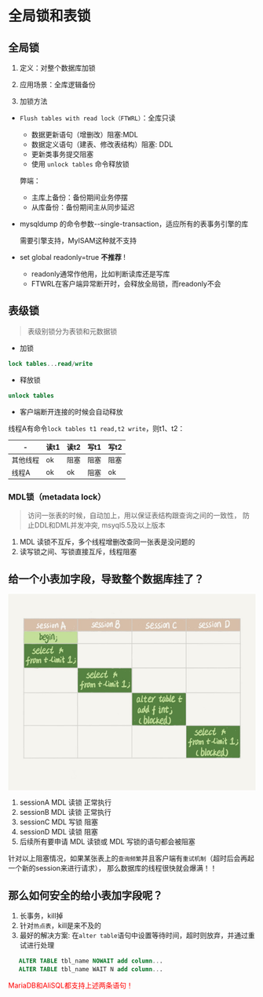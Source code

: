 # 全局锁和表锁

## 全局锁

1. 定义：对整个数据库加锁

2. 应用场景：全库逻辑备份

3. 加锁方法

* `Flush tables with read lock（FTWRL）`：全库只读  
   
   * 数据更新语句（增删改）阻塞:MDL
   * 数据定义语句（建表、修改表结构）阻塞: DDL
   * 更新类事务提交阻塞
   * 使用 `unlock tables` 命令释放锁
  
   弊端：
   * 主库上备份：备份期间业务停摆
   * 从库备份：备份期间主从同步延迟

* mysqldump 的命令参数--single-transaction，适应所有的表事务引擎的库  
   
   需要引擎支持，MyISAM这种就不支持

* set global readonly=true  **不推荐** !
  
   * readonly通常作他用，比如判断读库还是写库
   * FTWRL在客户端异常断开时，会释放全局锁，而readonly不会  

## 表级锁

> 表级别锁分为表锁和元数据锁
> 
* 加锁
  
```sql
lock tables...read/write
```

* 释放锁
  
```sql
unlock tables 
```

* 客户端断开连接的时候会自动释放

线程A有命令`lock tables t1 read,t2 write`，则t1、t2：

|-|读t1|读t2|写t1|写t2|
|--------|----|----|---|----|
|其他线程|ok|阻塞|阻塞|阻塞|
|线程A|ok|ok|阻塞|ok |

### MDL锁（metadata lock）

> 访问一张表的时候，自动加上，用以保证表结构跟查询之间的一致性，
> 防止DDL和DML并发冲突,
> msyql5.5及以上版本

1. MDL 读锁不互斥，多个线程增删改查同一张表是没问题的
2. 读写锁之间、写锁直接互斥，线程阻塞

## 给一个小表加字段，导致整个数据库挂了？

<img src="/images/IMG_0940.JPG" width = "600" height = "400" alt="图片名称" align=center />

1. sessionA MDL 读锁 正常执行
2. sessionB MDL 读锁 正常执行
3. sessionC MDL 写锁 阻塞
4. sessionD MDL 读锁 阻塞
5. 后续所有要申请 MDL 读锁或 MDL 写锁的语句都会被阻塞
   
针对以上阻塞情况，如果某张表上的`查询频繁`并且客户端有`重试机制`（超时后会再起一个新的session来进行请求），
那么数据库的线程很快就会爆满！！

## 那么如何安全的给小表加字段呢？

1. 长事务，kill掉
2. 针对`热点表`，kill是来不及的
3. 最好的解决方案: 在`alter table`语句中设置等待时间，超时则放弃，并通过重试进行处理
   
```sql
   ALTER TABLE tbl_name NOWAIT add column...
   ALTER TABLE tbl_name WAIT N add column...
```
<font color='red'>MariaDB和AliSQL都支持上述两条语句！</font>